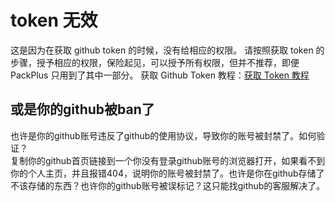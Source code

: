 # token 无效

这是因为在获取 github token 的时候，没有给相应的权限。
请按照获取 token 的步骤，授予相应的权限，保险起见，可以授予所有权限，但并不推荐，即便 PackPlus 只用到了其中一部分。
获取 Github Token 教程：[获取 Token 教程](../guide/token.md)


## 或是你的github被ban了

也许是你的github账号违反了github的使用协议，导致你的账号被封禁了。如何验证？   
复制你的github首页链接到一个你没有登录github账号的浏览器打开，如果看不到你的个人主页，并且报错404，说明你的账号被封禁了。也许是你在github存储了不该存储的东西？也许你的github账号被误标记？这只能找github的客服解决了。